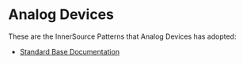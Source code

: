 # Analog Devices

These are the InnerSource Patterns that Analog Devices has adopted:

* [Standard Base Documentation](../patterns/2-structured/project-setup/base-documentation.md)